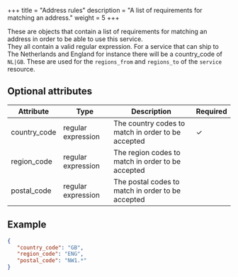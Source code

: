 +++
title = "Address rules"
description = "A list of requirements for matching an address."
weight = 5
+++

These are objects that contain a list of requirements for matching an address in order to be able to use this service.<br>
They all contain a valid regular expression. For a service that can ship to The Netherlands and England for instance there will be a country_code of `NL|GB`.
These are used for the `regions_from` and `regions_to` of the `service` resource.

## Optional attributes

Attribute      | Type       | Description                                                          | Required   
---------------|------------|----------------------------------------------------------------------|------------
country_code   | regular expression    | The country codes to match in order to be accepted | ✓
region_code    | regular expression    | The region codes to match in order to be accepted | 
postal_code    | regular expression    | The postal codes to match in order to be accepted | 

## Example

```json
{
   "country_code": "GB",
   "region_code": "ENG",
   "postal_code": "NW1.*"
}
```
